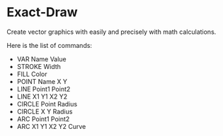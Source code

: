 # Exact-Draw
Create vector graphics with easily and precisely with math calculations.

Here is the list of commands:
  * VAR Name Value
  * STROKE Width
  * FILL Color
  * POINT Name X Y
  * LINE Point1 Point2
  * LINE X1 Y1 X2 Y2
  * CIRCLE Point Radius
  * CIRCLE X Y Radius
  * ARC Point1 Point2
  * ARC X1 Y1 X2 Y2 Curve